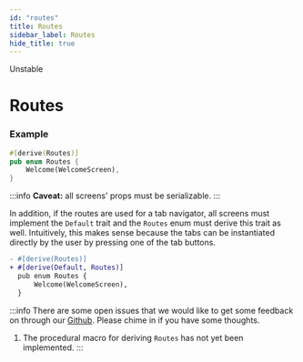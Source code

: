```yaml
---
id: "routes"
title: Routes
sidebar_label: Routes
hide_title: true
---
```


<span className="badge badge--danger">Unstable</span>

<h1 style={{ marginTop: 0 }}>Routes</h1>

### Example

```rust
#[derive(Routes)]
pub enum Routes {
    Welcome(WelcomeScreen),
}
```

:::info
**Caveat:** all screens' props must be serializable.
:::

In addition, if the routes are used for a tab navigator, all screens must
implement the `Default` trait and the `Routes` enum must derive this trait as
well. Intuitively, this makes sense because the tabs can be instantiated directly
by the user by pressing one of the tab buttons.

```diff
- #[derive(Routes)]
+ #[derive(Default, Routes)]
  pub enum Routes {
      Welcome(WelcomeScreen),
  }
```

:::info
There are some open issues that we would like to get some feedback on through
our [Github](https://github.com/polyhorn/polyhorn). Please chime in if you have
some thoughts.

1. The procedural macro for deriving `Routes` has not yet been implemented.
:::